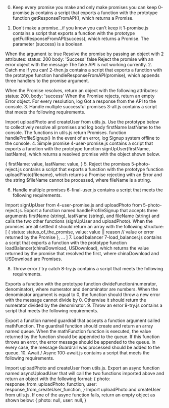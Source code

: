 0. Keep every promise you make and only make promises you can keep
0-promise.js contains a script that exports a function with the prototype function getResponseFromAPI(), which returns a Promise.

 1. Don't make a promise...if you know you can't keep it
1-promise.js contains a script that exports a function with the prototype getFullResponseFromAPI(success), which returns a Promise. The parameter (success) is a boolean.

When the argument is:
true
Resolve the promise by passing an object with 2 attributes:
status: 200
body: 'Success'
false
Reject the promise with an error object with the message The fake API is not working currently.
 2. Catch me if you can!
2-then.js contains a script that exports a function with the prototype function handleResponseFromAPI(promise), which appends three handlers to the promise argument.

When the Promise resolves, return an object with the following attributes:
status: 200,
body: 'success'
When the Promise rejects, return an empty Error object.
For every resolution, log Got a response from the API to the console.
 3. Handle multiple successful promises
3-all.js contains a script that meets the following requirements.

Import uploadPhoto and createUser from utils.js.
Use the prototype below to collectively resolve all promises and log body firstName lastName to the console. The functions in utils.js return Promises.
function handleProfileSignup()
In the event of an error, log Signup system offline to the console.
 4. Simple promise
4-user-promise.js contains a script that exports a function with the prototype function signUpUser(firstName, lastName), which returns a resolved promise with the object shown below.

{
  firstName: value,
  lastName: value,
}
 5. Reject the promises
5-photo-reject.js contains a script that exports a function with the prototype function uploadPhoto(filename), which returns a Promise rejecting with an Error and the string $fileName cannot be processed, where fileName is a string.

 6. Handle multiple promises
6-final-user.js contains a script that meets the following requirements.

Import signUpUser from 4-user-promise.js and uploadPhoto from 5-photo-reject.js.
Export a function named handleProfileSignup that accepts three arguments firstName (string), lastName (string), and fileName (string) and calls the two other functions (signUpUser and uploadPhoto).
When the promises are all settled it should return an array with the following structure:
[
  {
    status: status_of_the_promise,
    value: value || reason // value or error returned by the Promise
  },
  ...
]
 7. Load balancer
7-load_balancer.js contains a script that exports a function with the prototype function loadBalancer(chinaDownload, USDownload), which returns the value returned by the promise that resolved the first, where chinaDownload and USDownload are Promises.

 8. Throw error / try catch
8-try.js contains a script that meets the following requirements.

Exports a function with the prototype function divideFunction(numerator, denominator), where numerator and denominator are numbers.
When the denominator argument is equal to 0, the function should throw a new error with the message cannot divide by 0.
Otherwise it should return the numerator divided by the denominator.
 9. Throw an error
9-try.js contains a script that meets the following requirements.

Export a function named guardrail that accepts a function argument called mathFunction.
The guardrail function should create and return an array named queue.
When the mathFunction function is executed, the value returned by the function should be appended to the queue. If this function throws an error, the error message should be appended to the queue.
In every case, the message Guardrail was processed should be added to the queue.
 10. Await / Async
100-await.js contains a script that meets the following requirements.

Import uploadPhoto and createUser from utils.js.
Export an async function named asyncUploadUser that will call the two functions imported above and return an object with the following format:
{
  photo: response_from_uploadPhoto_function,
  user: response_from_createUser_function,
}
Import uploadPhoto and createUser from utils.js.
If one of the async function fails, return an empty object as shown below:
{
  photo: null,
  user: null,
}
